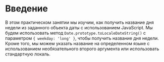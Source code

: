 # Введение

В этом практическом занятии мы изучим, как получить название дня недели из заданного объекта даты с использованием JavaScript. Мы будем использовать метод `Date.prototype.toLocaleDateString()` с параметром `{ weekday: 'long' }`, чтобы получить название дня недели. Кроме того, мы можем указать название на определенном языке с использованием необязательного второго аргумента или использовать стандартную локаль.
